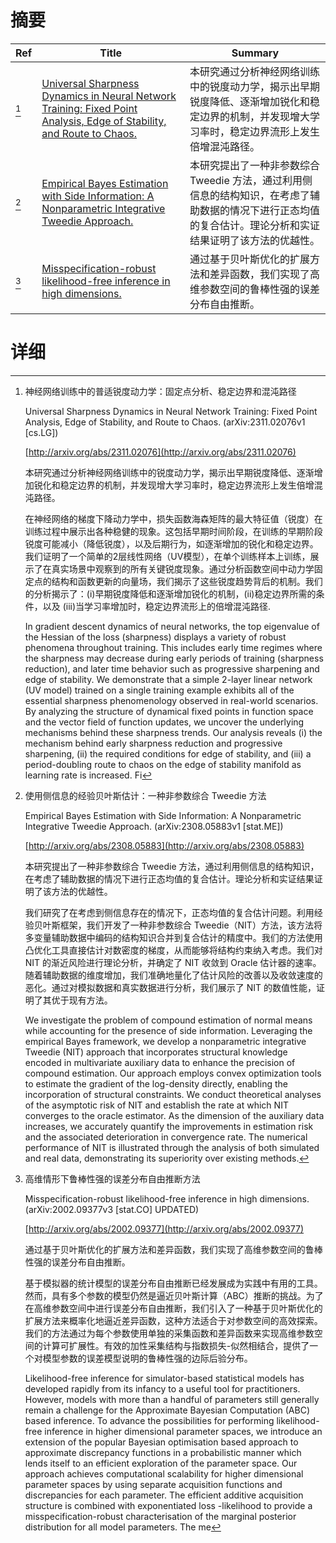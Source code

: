 # 摘要

| Ref | Title | Summary |
| --- | --- | --- |
| [^1] | [Universal Sharpness Dynamics in Neural Network Training: Fixed Point Analysis, Edge of Stability, and Route to Chaos.](http://arxiv.org/abs/2311.02076) | 本研究通过分析神经网络训练中的锐度动力学，揭示出早期锐度降低、逐渐增加锐化和稳定边界的机制，并发现增大学习率时，稳定边界流形上发生倍增混沌路径。 |
| [^2] | [Empirical Bayes Estimation with Side Information: A Nonparametric Integrative Tweedie Approach.](http://arxiv.org/abs/2308.05883) | 本研究提出了一种非参数综合 Tweedie 方法，通过利用侧信息的结构知识，在考虑了辅助数据的情况下进行正态均值的复合估计。理论分析和实证结果证明了该方法的优越性。 |
| [^3] | [Misspecification-robust likelihood-free inference in high dimensions.](http://arxiv.org/abs/2002.09377) | 通过基于贝叶斯优化的扩展方法和差异函数，我们实现了高维参数空间的鲁棒性强的误差分布自由推断。 |

# 详细

[^1]: 神经网络训练中的普适锐度动力学：固定点分析、稳定边界和混沌路径

    Universal Sharpness Dynamics in Neural Network Training: Fixed Point Analysis, Edge of Stability, and Route to Chaos. (arXiv:2311.02076v1 [cs.LG])

    [http://arxiv.org/abs/2311.02076](http://arxiv.org/abs/2311.02076)

    本研究通过分析神经网络训练中的锐度动力学，揭示出早期锐度降低、逐渐增加锐化和稳定边界的机制，并发现增大学习率时，稳定边界流形上发生倍增混沌路径。

    

    在神经网络的梯度下降动力学中，损失函数海森矩阵的最大特征值（锐度）在训练过程中展示出各种稳健的现象。这包括早期时间阶段，在训练的早期阶段锐度可能减小（降低锐度），以及后期行为，如逐渐增加的锐化和稳定边界。我们证明了一个简单的2层线性网络（UV模型），在单个训练样本上训练，展示了在真实场景中观察到的所有关键锐度现象。通过分析函数空间中动力学固定点的结构和函数更新的向量场，我们揭示了这些锐度趋势背后的机制。我们的分析揭示了：(i)早期锐度降低和逐渐增加锐化的机制，(ii)稳定边界所需的条件，以及 (iii)当学习率增加时，稳定边界流形上的倍增混沌路径.

    In gradient descent dynamics of neural networks, the top eigenvalue of the Hessian of the loss (sharpness) displays a variety of robust phenomena throughout training. This includes early time regimes where the sharpness may decrease during early periods of training (sharpness reduction), and later time behavior such as progressive sharpening and edge of stability. We demonstrate that a simple $2$-layer linear network (UV model) trained on a single training example exhibits all of the essential sharpness phenomenology observed in real-world scenarios. By analyzing the structure of dynamical fixed points in function space and the vector field of function updates, we uncover the underlying mechanisms behind these sharpness trends. Our analysis reveals (i) the mechanism behind early sharpness reduction and progressive sharpening, (ii) the required conditions for edge of stability, and (iii) a period-doubling route to chaos on the edge of stability manifold as learning rate is increased. Fi
    
[^2]: 使用侧信息的经验贝叶斯估计：一种非参数综合 Tweedie 方法

    Empirical Bayes Estimation with Side Information: A Nonparametric Integrative Tweedie Approach. (arXiv:2308.05883v1 [stat.ME])

    [http://arxiv.org/abs/2308.05883](http://arxiv.org/abs/2308.05883)

    本研究提出了一种非参数综合 Tweedie 方法，通过利用侧信息的结构知识，在考虑了辅助数据的情况下进行正态均值的复合估计。理论分析和实证结果证明了该方法的优越性。

    

    我们研究了在考虑到侧信息存在的情况下，正态均值的复合估计问题。利用经验贝叶斯框架，我们开发了一种非参数综合 Tweedie（NIT）方法，该方法将多变量辅助数据中编码的结构知识合并到复合估计的精度中。我们的方法使用凸优化工具直接估计对数密度的梯度，从而能够将结构约束纳入考虑。我们对 NIT 的渐近风险进行理论分析，并确定了 NIT 收敛到 Oracle 估计器的速率。随着辅助数据的维度增加，我们准确地量化了估计风险的改善以及收敛速度的恶化。通过对模拟数据和真实数据进行分析，我们展示了 NIT 的数值性能，证明了其优于现有方法。

    We investigate the problem of compound estimation of normal means while accounting for the presence of side information. Leveraging the empirical Bayes framework, we develop a nonparametric integrative Tweedie (NIT) approach that incorporates structural knowledge encoded in multivariate auxiliary data to enhance the precision of compound estimation. Our approach employs convex optimization tools to estimate the gradient of the log-density directly, enabling the incorporation of structural constraints. We conduct theoretical analyses of the asymptotic risk of NIT and establish the rate at which NIT converges to the oracle estimator. As the dimension of the auxiliary data increases, we accurately quantify the improvements in estimation risk and the associated deterioration in convergence rate. The numerical performance of NIT is illustrated through the analysis of both simulated and real data, demonstrating its superiority over existing methods.
    
[^3]: 高维情形下鲁棒性强的误差分布自由推断方法

    Misspecification-robust likelihood-free inference in high dimensions. (arXiv:2002.09377v3 [stat.CO] UPDATED)

    [http://arxiv.org/abs/2002.09377](http://arxiv.org/abs/2002.09377)

    通过基于贝叶斯优化的扩展方法和差异函数，我们实现了高维参数空间的鲁棒性强的误差分布自由推断。

    

    基于模拟器的统计模型的误差分布自由推断已经发展成为实践中有用的工具。然而，具有多个参数的模型仍然是逼近贝叶斯计算（ABC）推断的挑战。为了在高维参数空间中进行误差分布自由推断，我们引入了一种基于贝叶斯优化的扩展方法来概率化地逼近差异函数，这种方法适合于对参数空间的高效探索。我们的方法通过为每个参数使用单独的采集函数和差异函数来实现高维参数空间的计算可扩展性。有效的加性采集结构与指数损失-似然相结合，提供了一个对模型参数的误差模型说明的鲁棒性强的边际后验分布。

    Likelihood-free inference for simulator-based statistical models has developed rapidly from its infancy to a useful tool for practitioners. However, models with more than a handful of parameters still generally remain a challenge for the Approximate Bayesian Computation (ABC) based inference. To advance the possibilities for performing likelihood-free inference in higher dimensional parameter spaces, we introduce an extension of the popular Bayesian optimisation based approach to approximate discrepancy functions in a probabilistic manner which lends itself to an efficient exploration of the parameter space. Our approach achieves computational scalability for higher dimensional parameter spaces by using separate acquisition functions and discrepancies for each parameter. The efficient additive acquisition structure is combined with exponentiated loss -likelihood to provide a misspecification-robust characterisation of the marginal posterior distribution for all model parameters. The me
    

